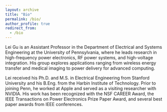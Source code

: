 ```yaml
---
layout: archive
title: "Bio"
permalink: /bio/
author_profile: true
redirect_from:
  - /bio
---
```


Lei Gu is an Assistant Professor in the Department of Electrical and Systems Engineering at the University of Pennsylvania, where he leads research in high-frequency power electronics, RF power systems, and high-voltage integration. His group explores applications ranging from wireless energy transfer and medical imaging to power delivery for advanced computing.

Lei received his Ph.D. and M.S. in Electrical Engineering from Stanford University and his B.Eng. from the Harbin Institute of Technology. Prior to joining Penn, he worked at Apple and served as a visiting researcher with NVIDIA. His work has been recognized with the NSF CAREER Award, the IEEE Transactions on Power Electronics Prize Paper Award, and several best paper awards from IEEE conferences.